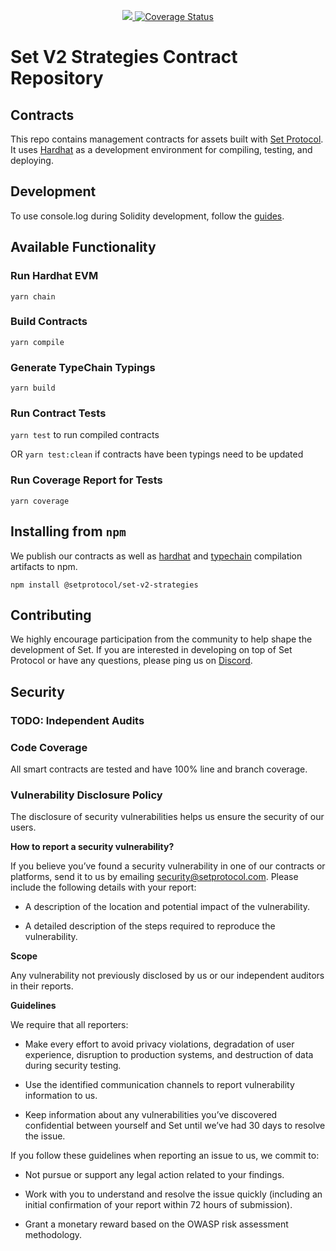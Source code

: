 <p align="center">
  <a href="https://circleci.com/gh/SetProtocol/set-v2-strategies/tree/master">
    <img src="https://img.shields.io/circleci/project/github/SetProtocol/set-v2-strategies/master.svg" />
  </a>
  <a href='https://coveralls.io/github/SetProtocol/set-v2-strategies?branch=master'><img src='https://coveralls.io/repos/github/SetProtocol/set-v2-strategies/badge.svg?branch=master&amp;t=4pzROZ' alt='Coverage Status' /></a>
</p>

# Set V2 Strategies Contract Repository

## Contracts
This repo contains management contracts for assets built with [Set Protocol](https://setprotocol.com/). It uses [Hardhat](https://hardhat.org/) as a development environment for compiling, testing, and deploying.

## Development

To use console.log during Solidity development, follow the [guides](https://hardhat.org/guides/hardhat-console.html).

## Available Functionality

### Run Hardhat EVM

`yarn chain`

### Build Contracts

`yarn compile`

### Generate TypeChain Typings

`yarn build`

### Run Contract Tests

`yarn test` to run compiled contracts

OR `yarn test:clean` if contracts have been typings need to be updated

### Run Coverage Report for Tests

`yarn coverage`

## Installing from `npm`

We publish our contracts as well as [hardhat][22] and [typechain][23] compilation artifacts to npm.

```
npm install @setprotocol/set-v2-strategies
```

[22]: https://www.npmjs.com/package/hardhat
[23]: https://www.npmjs.com/package/typechain

## Contributing
We highly encourage participation from the community to help shape the development of Set. If you are interested in developing on top of Set Protocol or have any questions, please ping us on [Discord](https://discord.gg/ZWY66aR).

## Security

### TODO: Independent Audits

### Code Coverage

All smart contracts are tested and have 100% line and branch coverage.

### Vulnerability Disclosure Policy

The disclosure of security vulnerabilities helps us ensure the security of our users.

**How to report a security vulnerability?**

If you believe you’ve found a security vulnerability in one of our contracts or platforms,
send it to us by emailing [security@setprotocol.com](mailto:security@setprotocol.com).
Please include the following details with your report:

* A description of the location and potential impact of the vulnerability.

* A detailed description of the steps required to reproduce the vulnerability.

**Scope**

Any vulnerability not previously disclosed by us or our independent auditors in their reports.

**Guidelines**

We require that all reporters:

* Make every effort to avoid privacy violations, degradation of user experience,
disruption to production systems, and destruction of data during security testing.

* Use the identified communication channels to report vulnerability information to us.

* Keep information about any vulnerabilities you’ve discovered confidential between yourself and
Set until we’ve had 30 days to resolve the issue.

If you follow these guidelines when reporting an issue to us, we commit to:

* Not pursue or support any legal action related to your findings.

* Work with you to understand and resolve the issue quickly
(including an initial confirmation of your report within 72 hours of submission).

* Grant a monetary reward based on the OWASP risk assessment methodology.
